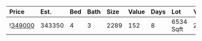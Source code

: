 | Price                                                                                | Est.   | Bed | Bath | Size | Value | Days | Lot       | Year | HOA |
| :----------------------------------------------------------------------------------- | :----- | :-- | :--- | :--- | :---- | :--- | :-------- | :--- | :-- |
| \![349000](https://www.movoto.com/home/729-bay-bouquet-ln-apex-nc-27523-413_2335814) | 343350 | 4   | 3    | 2289 | 152   | 8    | 6534 Sqft | 2011 | 46  |